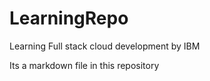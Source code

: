 # LearningRepo
Learning Full stack cloud development by IBM

Its a markdown file in this repository 
